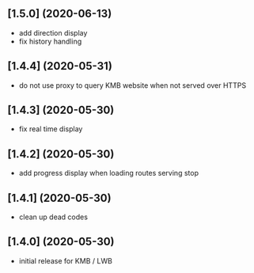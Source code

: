 ## [1.5.0] (2020-06-13)
* add direction display
* fix history handling

## [1.4.4] (2020-05-31)
* do not use proxy to query KMB website when not served over HTTPS

## [1.4.3] (2020-05-30)
* fix real time display

## [1.4.2] (2020-05-30)
* add progress display when loading routes serving stop

## [1.4.1] (2020-05-30)
* clean up dead codes

## [1.4.0] (2020-05-30)
* initial release for KMB / LWB
